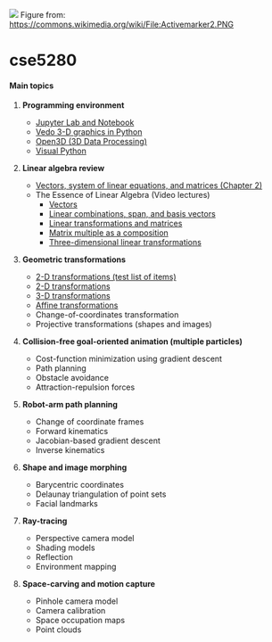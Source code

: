 ![](https://upload.wikimedia.org/wikipedia/commons/6/6d/Activemarker2.PNG)
Figure from: https://commons.wikimedia.org/wiki/File:Activemarker2.PNG


# cse5280

#### Main topics

1. **Programming environment**

   - [Jupyter Lab and Notebook](https://jupyter.org)
   - [Vedo 3-D graphics in Python](https://vedo.embl.es)
   - [Open3D (3D Data Processing)](http://www.open3d.org)
   - [Visual Python](https://vpython.org)

2. **Linear algebra review** 

   - [Vectors, system of linear equations, and matrices (Chapter 2)](https://mml-book.github.io/book/mml-book.pdf)
   - The Essence of Linear Algebra (Video lectures)
     - [Vectors](https://youtu.be/fNk_zzaMoSs) 
     - [Linear combinations, span, and basis vectors](https://youtu.be/k7RM-ot2NWY)
     - [Linear transformations and matrices](https://youtu.be/kYB8IZa5AuE)
     - [Matrix multiple as a composition](https://youtu.be/XkY2DOUCWMU)
     - [Three-dimensional linear transformations](https://youtu.be/rHLEWRxRGiM)

3. **Geometric transformations**

   - [2-D transformations (test list of items)](2D_transformations.md)
   - [2-D transformations](https://github.com/eraldoribeiro/2d_transformations)
   - [3-D transformations](https://github.com/eraldoribeiro/3D_transformations)
   - [Affine transformations](https://github.com/eraldoribeiro/affineTransformations) 
   - Change-of-coordinates transformation 
   - Projective transformations (shapes and images)

4. **Collision-free goal-oriented animation (multiple particles)**

   - Cost-function minimization using gradient descent
   - Path planning 
   - Obstacle avoidance 
   - Attraction-repulsion forces  

5. **Robot-arm path planning**
   - Change of coordinate frames
   - Forward kinematics 
   - Jacobian-based gradient descent 
   - Inverse kinematics 

6. **Shape and image morphing** 
   - Barycentric coordinates 
   - Delaunay triangulation of point sets
   - Facial landmarks 

7. **Ray-tracing** 
   - Perspective camera model 
   - Shading models 
   - Reflection 
   - Environment mapping 

8. **Space-carving and motion capture** 
   - Pinhole camera model 
   - Camera calibration 
   - Space occupation maps
   - Point clouds 

   
